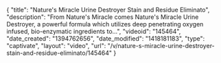 {
    "title": "Nature's Miracle Urine Destroyer Stain and Residue Eliminato",
    "description": "From Nature's Miracle comes Nature's Miracle Urine Destroyer, a powerful formula which utilizes deep penetrating oxygen infused, bio-enzymatic ingredients to...",
    "videoid": "145464",
    "date_created": "1394762656",
    "date_modified": "1418181183",
    "type": "captivate",
    "layout": "video",
    "url": "\/v\/nature-s-miracle-urine-destroyer-stain-and-residue-eliminato\/145464"
}